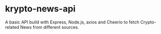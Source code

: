 # krypto-news-api

A basic API build with Express, Node.js, axios and Cheerio to fetch Crypto-related News from different sources.

